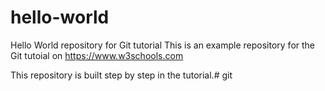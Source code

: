 # hello-world
Hello World repository for Git tutorial
This is an example repository for the Git tutoial on https://www.w3schools.com

This repository is built step by step in the tutorial.# git
